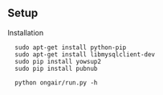 ## Setup ##
  Installation

  ```
    sudo apt-get install python-pip
    sudo apt-get install libmysqlclient-dev
    sudo pip install yowsup2
    sudo pip install pubnub
  ```


  ```
    python ongair/run.py -h
  ```
